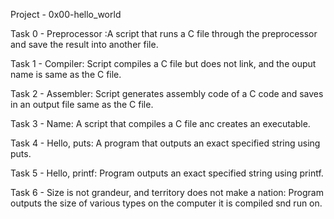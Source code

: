 Project - 0x00-hello_world

Task 0 - Preprocessor :A script that runs a C file through the preprocessor and save the result into another file.

Task 1 - Compiler: Script compiles a C file but does not link, and the ouput name is same as the C file.

Task 2 - Assembler: Script generates assembly code of a C code and saves in an output file same as the C file.

Task 3 - Name: A script that compiles a C file anc creates an executable.

Task 4 - Hello, puts: A program that outputs an exact specified string using puts.

Task 5 - Hello, printf: Program outputs an exact specified string using printf.

Task 6 - Size is not grandeur, and territory does not make a nation: Program outputs the size of various types on the computer it is compiled snd run on.
